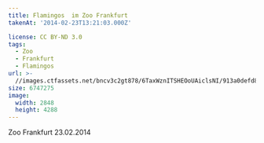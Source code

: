 ```yaml
---
title: Flamingos  im Zoo Frankfurt
takenAt: '2014-02-23T13:21:03.000Z'

license: CC BY-ND 3.0
tags:
  - Zoo
  - Frankfurt
  - Flamingos
url: >-
  //images.ctfassets.net/bncv3c2gt878/6TaxWznITSHEOoUAiclsNI/913a0defd8582daf03295b4ba77ea71b/flamingos--im-zoo-frankfurt_12729986254_o
size: 6747275
image:
  width: 2848
  height: 4288
---
```


Zoo Frankfurt 23.02.2014
